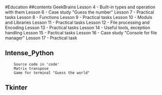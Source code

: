 #Education
##contents GeekBrains
        Lesson 4 - Built-in types and operation with them
        Lesson 6 - Case study "Guess the number"
        Lesson 7 - Practical tasks
        Lesson 8 - Functions
        Lesson 9 - Practical tasks
        Lesson 10 - Moduls and Libraries
        Lesson 11 - Practical tasks
        Lesson 12 - File processing and Encoding
        Lesson 13 - Practical tasks
        Lesson 14 - Useful tools, exception handling
        Lesson 15 - Pactical tasks
        Lesson 16 - Case study "Console for file manager"
        Lesson 17 - Practical task
## Intense_Python
        Source code in 'code'  
        Matrix transpose
        Game for terminal "Guess the world"
## Tkinter
